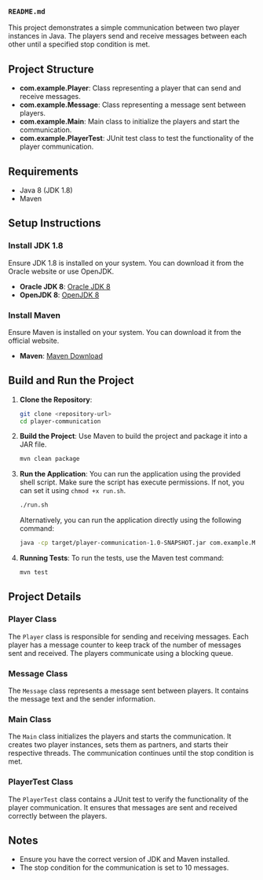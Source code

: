 ### `README.md`

This project demonstrates a simple communication between two player instances in Java. The players send and receive messages between each other until a specified stop condition is met.

## Project Structure

- **com.example.Player**: Class representing a player that can send and receive messages.
- **com.example.Message**: Class representing a message sent between players.
- **com.example.Main**: Main class to initialize the players and start the communication.
- **com.example.PlayerTest**: JUnit test class to test the functionality of the player communication.

## Requirements

- Java 8 (JDK 1.8)
- Maven

## Setup Instructions

### Install JDK 1.8

Ensure JDK 1.8 is installed on your system. You can download it from the Oracle website or use OpenJDK.

- **Oracle JDK 8**: [Oracle JDK 8](https://www.oracle.com/java/technologies/javase/javase-jdk8-downloads.html)
- **OpenJDK 8**: [OpenJDK 8](https://adoptopenjdk.net/releases.html)

### Install Maven

Ensure Maven is installed on your system. You can download it from the official website.

- **Maven**: [Maven Download](https://maven.apache.org/download.cgi)

## Build and Run the Project

1. **Clone the Repository**:
    ```sh
    git clone <repository-url>
    cd player-communication
    ```

2. **Build the Project**:
    Use Maven to build the project and package it into a JAR file.
    ```sh
    mvn clean package
    ```

3. **Run the Application**:
    You can run the application using the provided shell script. Make sure the script has execute permissions. If not, you can set it using `chmod +x run.sh`.
    ```sh
    ./run.sh
    ```

    Alternatively, you can run the application directly using the following command:
    ```sh
    java -cp target/player-communication-1.0-SNAPSHOT.jar com.example.Main
    ```

4. **Running Tests**:
    To run the tests, use the Maven test command:
    ```sh
    mvn test
    ```

## Project Details

### Player Class

The `Player` class is responsible for sending and receiving messages. Each player has a message counter to keep track of the number of messages sent and received. The players communicate using a blocking queue.

### Message Class

The `Message` class represents a message sent between players. It contains the message text and the sender information.

### Main Class

The `Main` class initializes the players and starts the communication. It creates two player instances, sets them as partners, and starts their respective threads. The communication continues until the stop condition is met.

### PlayerTest Class

The `PlayerTest` class contains a JUnit test to verify the functionality of the player communication. It ensures that messages are sent and received correctly between the players.

## Notes

- Ensure you have the correct version of JDK and Maven installed.
- The stop condition for the communication is set to 10 messages.

